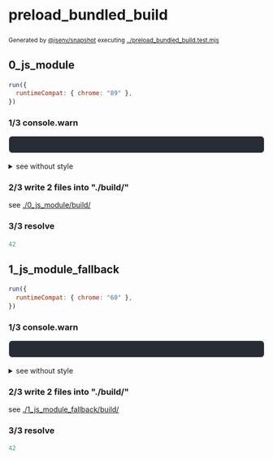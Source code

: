 # preload_bundled_build

<sub>
  Generated by <a href="https://github.com/jsenv/core/tree/main/packages/independent/snapshot">@jsenv/snapshot</a> executing <a href="../preload_bundled_build.test.mjs">../preload_bundled_build.test.mjs</a>
</sub>

## 0_js_module

```js
run({
  runtimeCompat: { chrome: "89" },
})
```

### 1/3 console.warn

![img](0_js_module/console.warn.svg)

<details>
  <summary>see without style</summary>

```console
⚠ remove resource hint on "base/client/file.js" because it was bundled
```

</details>


### 2/3 write 2 files into "./build/"

see [./0_js_module/build/](./0_js_module/build/)

### 3/3 resolve

```js
42
```

## 1_js_module_fallback

```js
run({
  runtimeCompat: { chrome: "60" },
})
```

### 1/3 console.warn

![img](1_js_module_fallback/console.warn.svg)

<details>
  <summary>see without style</summary>

```console
⚠ remove resource hint on "base/client/file.js" because it was bundled
```

</details>


### 2/3 write 2 files into "./build/"

see [./1_js_module_fallback/build/](./1_js_module_fallback/build/)

### 3/3 resolve

```js
42
```